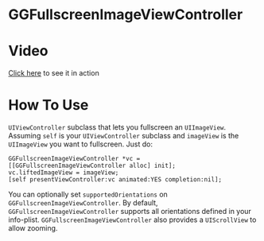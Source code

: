 GGFullscreenImageViewController
===============================

# Video

[Click here](http://www.youtube.com/watch?v=jdKS985eY1Q&feature=youtu.be) to see it in action

# How To Use

`UIViewController` subclass that lets you fullscreen an `UIImageView`. Assuming `self` is your `UIViewController` subclass and `imageView` is the `UIImageView` you want to fullscreen. Just do:

    GGFullscreenImageViewController *vc = [[GGFullscreenImageViewController alloc] init];
    vc.liftedImageView = imageView;
    [self presentViewController:vc animated:YES completion:nil];

You can optionally set `supportedOrientations` on `GGFullscreenImageViewController`. By default, `GGFullscreenImageViewController` supports all orientations defined in your info-plist. `GGFullscreenImageViewController` also provides a `UIScrollView` to allow zooming.
